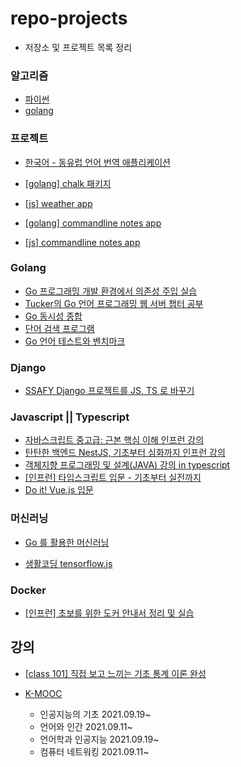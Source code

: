 # repo-projects
- 저장소 및 프로젝트 목록 정리

### 알고리즘

- [파이썬](https://github.com/jinsuSang/python-algorithm) 
- [golang](https://github.com/jinsuSang/golang-algorithm)

### 프로젝트

- [한국어 - 동유럽 언어 번역 애플리케이션](https://github.com/jinsuSang/east-europe-translator)

- [[golang] chalk 패키지](https://github.com/jinsuSang/chalk)
- [[js] weather app](https://github.com/jinsuSang/weather-app)
- [[golang] commandline notes app](https://github.com/jinsuSang/notes-app)
- [[js] commandline notes app](https://github.com/jinsuSang/note-app)

### Golang

- [Go 프로그래밍 개발 환경에서 의존성 주입 실습](https://github.com/jinsuSang/hands-on-DI-in-Go)
- [Tucker의 Go 언어 프로그래밍 웹 서버 챕터 공부](https://github.com/jinsuSang/golang-web-tutorial)
- [Go 동시성 종합](https://github.com/jinsuSang/golang-concurrency)
- [단어 검색 프로그램](https://github.com/jinsuSang/wordsearch)
- [Go 언어 테스트와 벤치마크](https://github.com/jinsuSang/golang-test-benchmark)

### Django

- [SSAFY Django 프로젝트를 JS, TS 로 바꾸기](https://github.com/jinsuSang/django-to-javascript)

### Javascript || Typescript

- [자바스크립트 중고급: 근본 핵심 이해 인프런 강의](https://github.com/jinsuSang/javascript-intermediate)
- [탄탄한 백엔드 NestJS, 기초부터 심화까지 인프런 강의](https://github.com/jinsuSang/nestjs-basic)
- [객체지향 프로그래밍 및 설계(JAVA) 강의 in typescript](https://github.com/jinsuSang/oop-in-typescript)
- [[인프런] 타입스크립트 입문 - 기초부터 실전까지](https://github.com/jinsuSang/typescript-basic)
- [Do it! Vue.js 입문](https://github.com/jinsuSang/vuejs-tutorial)

### 머신러닝

- [Go 를 활용한 머신러닝](https://github.com/jinsuSang/golang-machine-learning)

- [생활코딩 tensorflow.js](https://github.com/jinsuSang/tensorflow.js-coding-everyday)

### Docker

- [[인프런] 초보를 위한 도커 안내서 정리 및 실습](https://github.com/jinsuSang/docker-basic)

## 강의

- [[class 101] 직접 보고 느끼는 기초 통계 이론 완성](https://github.com/jinsuSang/statistics-basic)

- [K-MOOC](https://github.com/jinsuSang/kmooc)
  - 인공지능의 기초 2021.09.19~
  - 언어와 인간 2021.09.11~
  - 언어학과 인공지능 2021.09.19~
  - 컴퓨터 네트워킹 2021.09.11~
